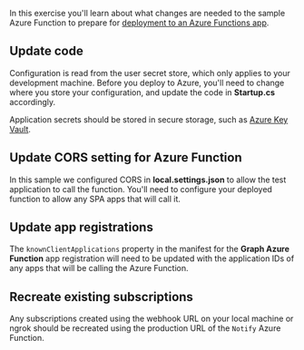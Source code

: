 <!-- markdownlint-disable MD002 MD041 -->

In this exercise you'll learn about what changes are needed to the sample Azure Function to prepare for [deployment to an Azure Functions app](https://docs.microsoft.com/azure/azure-functions/functions-run-local#publish).

## Update code

Configuration is read from the user secret store, which only applies to your development machine. Before you deploy to Azure, you'll need to change where you store your configuration, and update the code in **Startup.cs** accordingly.

Application secrets should be stored in secure storage, such as [Azure Key Vault](https://docs.microsoft.com/azure/key-vault/general/overview).

## Update CORS setting for Azure Function

In this sample we configured CORS in **local.settings.json** to allow the test application to call the function. You'll need to configure your deployed function to allow any SPA apps that will call it.

## Update app registrations

The  `knownClientApplications` property in the manifest for the **Graph Azure Function** app registration will need to be updated with the application IDs of any apps that will be calling the Azure Function.

## Recreate existing subscriptions

Any subscriptions created using the webhook URL on your local machine or ngrok should be recreated using the production URL of the `Notify` Azure Function.
